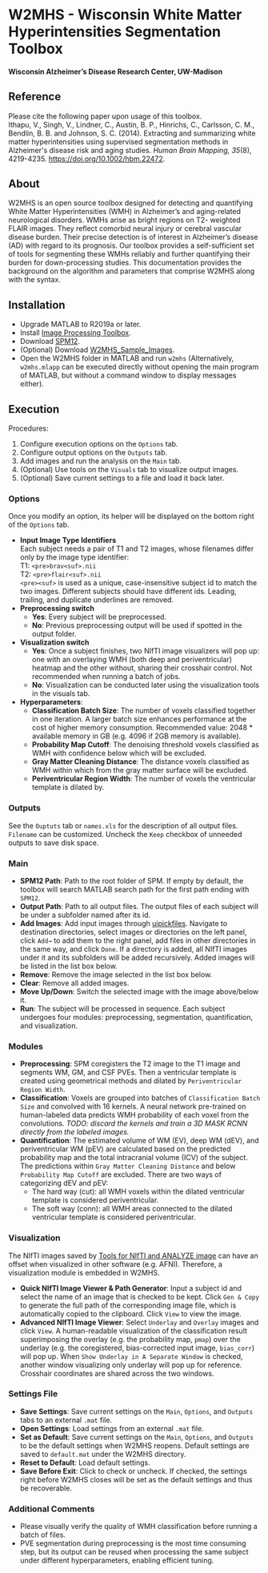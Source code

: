 # W2MHS - Wisconsin White Matter Hyperintensities Segmentation Toolbox
#### Wisconsin Alzheimer’s Disease Research Center, UW-Madison

## Reference
Please cite the following paper upon usage of this toolbox.  
Ithapu, V., Singh, V., Lindner, C., Austin, B. P., Hinrichs, C., Carlsson, C. M., Bendlin, B. B. and Johnson, S. C. (2014). Extracting and summarizing white matter hyperintensities using supervised segmentation methods in Alzheimer's disease risk and aging studies. *Human Brain Mapping, 35*(8), 4219-4235. https://doi.org/10.1002/hbm.22472.

## About
W2MHS is an open source toolbox designed for detecting and quantifying White Matter Hyperintensities (WMH) in Alzheimer’s and aging-related neurological disorders. WMHs arise as bright regions on T2- weighted FLAIR images. They reflect comorbid neural injury or cerebral vascular disease burden. Their precise detection is of interest in Alzheimer’s disease (AD) with regard to its prognosis. Our toolbox provides a self-sufficient set of tools for segmenting these WMHs reliably and further quantifying their burden for down-processing studies. This documentation provides the background on the algorithm and parameters that comprise W2MHS along with the syntax.

## Installation
- Upgrade MATLAB to R2019a or later.
- Install [Image Processing Toolbox](https://www.mathworks.com/products/image.html).
- Download [SPM12](https://www.fil.ion.ucl.ac.uk/SPM/software/SPM12/).
- (Optional) Download [W2MHS_Sample_Images](https://www.nitrc.org/frs/download.php/6325/W2MHS_Sample_Images.tar.gz).
- Open the W2MHS folder in MATLAB and run ```w2mhs``` (Alternatively, ```w2mhs.mlapp``` can be executed directly without opening the main program of MATLAB, but without a command window to display messages either).

## Execution
Procedures:  
1. Configure execution options on the ```Options``` tab.  
2. Configure output options on the ```Outputs``` tab.  
3. Add images and run the analysis on the ```Main``` tab.  
4. (Optional) Use tools on the ```Visuals``` tab to visualize output images.  
5. (Optional) Save current settings to a file and load it back later.

### Options
Once you modify an option, its helper will be displayed on the bottom right of the ```Options``` tab.
- **Input Image Type Identifiers**  
	Each subject needs a pair of T1 and T2 images, whose filenames differ only by the image type identifier:  
		T1: ```<pre>brav<suf>.nii```  
		T2: ```<pre>flair<suf>.nii```  
	```<pre><suf>``` is used as a unique, case-insensitive subject id to match the two images. Different subjects should have different ids. Leading, trailing, and duplicate underlines are removed.
- **Preprocessing switch**
	- **Yes**: Every subject will be preprocessed.
	- **No**: Previous preprocessing output will be used if spotted in the output folder.
- **Visualization switch**
	- **Yes**: Once a subject finishes, two NIfTI image visualizers will pop up: one with an overlaying WMH (both deep and periventricular) heatmap and the other without, sharing their crosshair control. Not recommended when running a batch of jobs.
	- **No**: Visualization can be conducted later using the visualization tools in the visuals tab.
- **Hyperparameters**:
	- **Classification Batch Size**: The number of voxels classified together in one iteration. A larger batch size enhances performance at the cost of higher memory consumption. Recommended value: 2048 * available memory in GB (e.g. 4096 if 2GB memory is available).
	- **Probability Map Cutoff**: The denoising threshold voxels classified as WMH with confidence below which will be excluded.
	- **Gray Matter Cleaning Distance**: The distance voxels classified as WMH within which from the gray matter surface will be excluded.
	- **Periventricular Region Width**: The number of voxels the ventricular template is dilated by.
	
### Outputs
See the ```Ouptuts``` tab or ```names.xls``` for the description of all output files. ```Filename``` can be customized. Uncheck the ```Keep``` checkbox of unneeded outputs to save disk space.

### Main
- **SPM12 Path**: Path to the root folder of SPM. If empty by default, the toolbox will search MATLAB search path for the first path ending with ```SPM12```.
- **Output Path**: Path to all output files. The output files of each subject will be under a subfolder named after its id.
- **Add Images**: Add input images through [uipickfiles](https://www.mathworks.com/matlabcentral/fileexchange/10867-uipickfiles-uigetfile-on-steroids). Navigate to destination directories, select images or directories on the left panel, click ```Add→``` to add them to the right panel, add files in other directories in the same way, and click ```Done```. If a directory is added, all NIfTI images under it and its subfolders will be added recursively. Added images will be listed in the list box below.
- **Remove**: Remove the image selected in the list box below.
- **Clear**: Remove all added images.
- **Move Up/Down**: Switch the selected image with the image above/below it.
- **Run**: The subject will be processed in sequence. Each subject undergoes four modules: preprocessing, segmentation, quantification, and visualization.

### Modules
- **Preprocessing**: SPM coregisters the T2 image to the T1 image and segments WM, GM, and CSF PVEs. Then a ventricular template is created using geometrical methods and dilated by ```Periventricular Region Width```.  
- **Classification**: Voxels are grouped into batches of ```Classification Batch Size``` and convolved with 16 kernels. A neural network pre-trained on human-labeled data predicts WMH probability of each voxel from the convolutions. *TODO: discard the kernels and train a 3D MASK RCNN directly from the labeled images.*
- **Quantification**: The estimated volume of WM (EV), deep WM (dEV), and periventricular WM (pEV) are calculated based on the predicted probability map and the total intracranial volume (ICV) of the subject. The predictions within ```Gray Matter Cleaning Distance``` and below ```Probability Map Cutoff``` are excluded. There are two ways of categorizing dEV and pEV:
	- The hard way (cut): all WMH voxels within the dilated ventricular template is considered periventricular.
	- The soft way (conn): all WMH areas connected to the dilated ventricular template is considered periventricular.
	
### Visualization
The NIfTI images saved by [Tools for NIfTI and ANALYZE image](https://www.mathworks.com/matlabcentral/fileexchange/8797-tools-for-nifti-and-analyze-image) can have an offset when visualized in other software (e.g. AFNI). Therefore, a visualization module is embedded in W2MHS.
- **Quick NIfTI Image Viewer & Path Generator**: Input a subject id and select the name of an image that is checked to be kept. Click ```Gen & Copy``` to generate the full path of the corresponding image file, which is automatically copied to the clipboard. Click ```View``` to view the image.
- **Advanced NIfTI Image Viewer**: Select ```Underlay``` and ```Overlay``` images and click ```View```. A human-readable visualization of the classification result superimposing the overlay (e.g. the probability map, ```pmap```) over the underlay (e.g. the coregistered, bias-corrected input image, ```bias_corr```) will pop up. When ```Show Underlay in A Separate Window``` is checked, another window visualizing only underlay will pop up for reference. Crosshair coordinates are shared across the two windows.

### Settings File
- **Save Settings**: Save current settings on the ```Main```, ```Options```, and ```Outputs``` tabs to an external ```.mat``` file.
- **Open Settings**: Load settings from an external ```.mat``` file.
- **Set as Default**: Save current settings on the ```Main```, ```Options```, and ```Outputs``` to be the default settings when W2MHS reopens. Default settings are saved to ```default.mat``` under the W2MHS directory.
- **Reset to Default**: Load default settings.
- **Save Before Exit**: Click to check or uncheck. If checked, the settings right before W2MHS closes will be set as the default settings and thus be recoverable.  

### Additional Comments
- Please visually verify the quality of WMH classification before running a batch of files.  
- PVE segmentation during preprocessing is the most time consuming step, but its output can be reused when processing the same subject under different hyperparameters, enabling efficient tuning.

